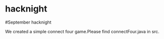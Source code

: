 # hacknight

#September hacknight

We created a simple connect four game.Please find connectFour.java in src.
